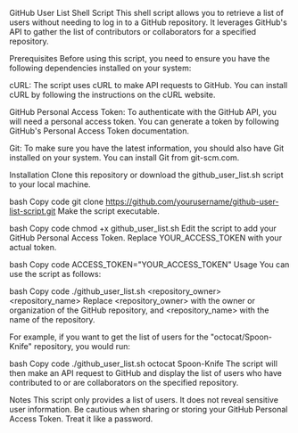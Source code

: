 GitHub User List Shell Script
This shell script allows you to retrieve a list of users without needing to log in to a GitHub repository. It leverages GitHub's API to gather the list of contributors or collaborators for a specified repository.

Prerequisites
Before using this script, you need to ensure you have the following dependencies installed on your system:

cURL: The script uses cURL to make API requests to GitHub. You can install cURL by following the instructions on the cURL website.

GitHub Personal Access Token: To authenticate with the GitHub API, you will need a personal access token. You can generate a token by following GitHub's Personal Access Token documentation.

Git: To make sure you have the latest information, you should also have Git installed on your system. You can install Git from git-scm.com.

Installation
Clone this repository or download the github_user_list.sh script to your local machine.

bash
Copy code
git clone https://github.com/yourusername/github-user-list-script.git
Make the script executable.

bash
Copy code
chmod +x github_user_list.sh
Edit the script to add your GitHub Personal Access Token. Replace YOUR_ACCESS_TOKEN with your actual token.

bash
Copy code
ACCESS_TOKEN="YOUR_ACCESS_TOKEN"
Usage
You can use the script as follows:

bash
Copy code
./github_user_list.sh <repository_owner> <repository_name>
Replace <repository_owner> with the owner or organization of the GitHub repository, and <repository_name> with the name of the repository.

For example, if you want to get the list of users for the "octocat/Spoon-Knife" repository, you would run:

bash
Copy code
./github_user_list.sh octocat Spoon-Knife
The script will then make an API request to GitHub and display the list of users who have contributed to or are collaborators on the specified repository.

Notes
This script only provides a list of users. It does not reveal sensitive user information.
Be cautious when sharing or storing your GitHub Personal Access Token. Treat it like a password.
